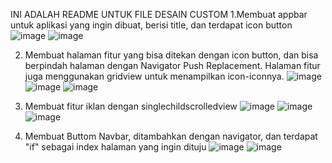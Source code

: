 INI ADALAH README UNTUK FILE DESAIN CUSTOM 
1.Membuat appbar untuk aplikasi yang ingin dibuat, berisi title, dan terdapat icon button
![image](https://github.com/user-attachments/assets/2ee07781-d3de-4ae8-8674-22b256f21da4)
![image](https://github.com/user-attachments/assets/97b66547-7591-4120-aa2b-3301d2f98e40)

2. Membuat halaman fitur yang bisa ditekan dengan icon button, dan bisa berpindah halaman dengan Navigator Push Replacement. Halaman fitur juga menggunakan gridview untuk menampilkan icon-iconnya.
 ![image](https://github.com/user-attachments/assets/c3eaa283-1f87-4841-aa55-0ba5109239e3)
 ![image](https://github.com/user-attachments/assets/de56f4dc-9288-49be-99d4-92ecd9d52c05)
 ![image](https://github.com/user-attachments/assets/515f6965-76c2-4e6c-93cd-e09e7fa0a8a2)

3. Membuat fitur iklan dengan singlechildscrolledview
   ![image](https://github.com/user-attachments/assets/d5155caa-de58-4785-b0dc-ab3945980b06)
   ![image](https://github.com/user-attachments/assets/5bd91b82-4375-44e8-bcfa-936c670376a6)
   ![image](https://github.com/user-attachments/assets/9b0a9418-2bee-4c5b-bb9f-5a2026b3c4c0)

4. Membuat Buttom Navbar, ditambahkan dengan navigator, dan terdapat "if" sebagai index halaman yang ingin dituju
   ![image](https://github.com/user-attachments/assets/ee7a9fa2-c836-4a60-b058-94fd83fc7543)
   ![image](https://github.com/user-attachments/assets/73866e73-0a2e-4f84-a652-0eebae74e2ae)


